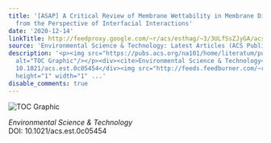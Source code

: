 ```yaml
---
title: '[ASAP] A Critical Review of Membrane Wettability in Membrane Distillation
  from the Perspective of Interfacial Interactions'
date: '2020-12-14'
linkTitle: http://feedproxy.google.com/~r/acs/esthag/~3/3ULfSsZJyGA/acs.est.0c05454
source: 'Environmental Science & Technology: Latest Articles (ACS Publications)'
description: '<p><img src="https://pubs.acs.org/na101/home/literatum/publisher/achs/journals/content/esthag/0/esthag.ahead-of-print/acs.est.0c05454/20201214/images/medium/es0c05454_0009.gif"
  alt="TOC Graphic"/></p><div><cite>Environmental Science & Technology</cite></div><div>DOI:
  10.1021/acs.est.0c05454</div><img src="http://feeds.feedburner.com/~r/acs/esthag/~4/3ULfSsZJyGA"
  height="1" width="1" ...'
disable_comments: true
---
```

<p><img src="https://pubs.acs.org/na101/home/literatum/publisher/achs/journals/content/esthag/0/esthag.ahead-of-print/acs.est.0c05454/20201214/images/medium/es0c05454_0009.gif" alt="TOC Graphic"/></p><div><cite>Environmental Science & Technology</cite></div><div>DOI: 10.1021/acs.est.0c05454</div><img src="http://feeds.feedburner.com/~r/acs/esthag/~4/3ULfSsZJyGA" height="1" width="1" ...
